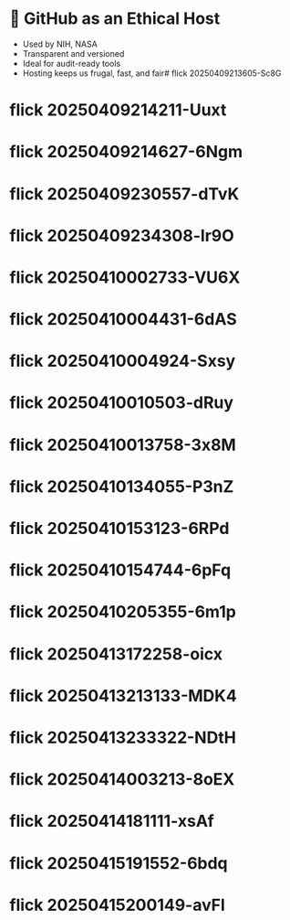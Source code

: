 # 🔧 GitHub as an Ethical Host

- Used by NIH, NASA
- Transparent and versioned
- Ideal for audit-ready tools
- Hosting keeps us frugal, fast, and fair# flick 20250409213605-Sc8G
# flick 20250409214211-Uuxt
# flick 20250409214627-6Ngm
# flick 20250409230557-dTvK
# flick 20250409234308-lr9O
# flick 20250410002733-VU6X
# flick 20250410004431-6dAS
# flick 20250410004924-Sxsy
# flick 20250410010503-dRuy
# flick 20250410013758-3x8M
# flick 20250410134055-P3nZ
# flick 20250410153123-6RPd
# flick 20250410154744-6pFq
# flick 20250410205355-6m1p
# flick 20250413172258-oicx
# flick 20250413213133-MDK4
# flick 20250413233322-NDtH
# flick 20250414003213-8oEX
# flick 20250414181111-xsAf
# flick 20250415191552-6bdq
# flick 20250415200149-avFl
